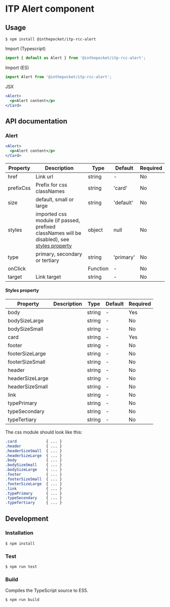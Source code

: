 # ITP Alert component
## Usage
```
$ npm install @inthepocket/itp-rcc-alert
```

Import (Typescript)
```javascript
import { default as Alert } from '@inthepocket/itp-rcc-alert';
```

Import (ES)
```javascript
import Alert from '@inthepocket/itp-rcc-alert';
```

JSX
```jsx
<Alert>
  <p>Alert content</p>
</Card>
```

## API documentation
### Alert
```jsx
<Alert>
  <p>Alert content</p>
</Card>
```
| Property           | Description                                                                                                    | Type     | Default   | Required |
| ------------------ | -------------------------------------------------------------------------------------------------------------- | -------- | --------- | -------- |
| href               | Link url                                                                                                       | string   | -         | No       |
| prefixCss          | Prefix for css classNames                                                                                      | string   | 'card'    | No       |
| size               | default, small or large                                                                                        | string   | 'default' | No       |
| styles             | imported css module (if passed, prefixed classNames will be disabled), see [styles property](#styles-property) | object   | null      | No       |
| type               | primary, secondary or tertiary                                                                                 | string   | 'primary' | No       |
| onClick            |                                                                                                                | Function | -         | No       |
| target             | Link target                                                                                                    | string   | -         | No       |

#### Styles property
| Property           | Description                                           | Type   | Default | Required |
| ------------------ | ----------------------------------------------------- | ------ | ------- | -------- |
| body            |                                                          | string | -       | Yes      |
| bodySizeLarge   |                                                          | string | -       | No       |
| bodySizeSmall   |                                                          | string | -       | No       |
| card            |                                                          | string | -       | Yes      |
| footer          |                                                          | string | -       | No       |
| footerSizeLarge |                                                          | string | -       | No       |
| footerSizeSmall |                                                          | string | -       | No       |
| header          |                                                          | string | -       | No       |
| headerSizeLarge |                                                          | string | -       | No       |
| headerSizeSmall |                                                          | string | -       | No       |
| link            |                                                          | string | -       | No       |
| typePrimary     |                                                          | string | -       | No       |
| typeSecondary   |                                                          | string | -       | No       |
| typeTertiary    |                                                          | string | -       | No       |

The css module should look like this:

```css
.card             { ... }
.header           { ... }
.headerSizeSmall  { ... }
.headerSizeLarge  { ... }
.body             { ... }
.bodySizeSmall    { ... }
.bodySizeLarge    { ... }
.footer           { ... }
.footerSizeSmall  { ... }
.footerSizeLarge  { ... }
.link             { ... }
.typePrimary      { ... }
.typeSecondary    { ... }
.typeTertiary     { ... }
```

## Development
### Installation
```
$ npm install
```

### Test
```
$ npm run test
```

### Build
Compiles the TypeScript source to ES5.

```
$ npm run build
```